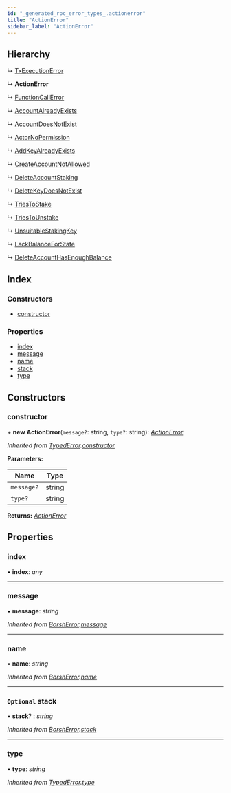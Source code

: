 ```yaml
---
id: "_generated_rpc_error_types_.actionerror"
title: "ActionError"
sidebar_label: "ActionError"
---
```


## Hierarchy

  ↳ [TxExecutionError](_generated_rpc_error_types_.txexecutionerror.md)

  ↳ **ActionError**

  ↳ [FunctionCallError](_generated_rpc_error_types_.functioncallerror.md)

  ↳ [AccountAlreadyExists](_generated_rpc_error_types_.accountalreadyexists.md)

  ↳ [AccountDoesNotExist](_generated_rpc_error_types_.accountdoesnotexist.md)

  ↳ [ActorNoPermission](_generated_rpc_error_types_.actornopermission.md)

  ↳ [AddKeyAlreadyExists](_generated_rpc_error_types_.addkeyalreadyexists.md)

  ↳ [CreateAccountNotAllowed](_generated_rpc_error_types_.createaccountnotallowed.md)

  ↳ [DeleteAccountStaking](_generated_rpc_error_types_.deleteaccountstaking.md)

  ↳ [DeleteKeyDoesNotExist](_generated_rpc_error_types_.deletekeydoesnotexist.md)

  ↳ [TriesToStake](_generated_rpc_error_types_.triestostake.md)

  ↳ [TriesToUnstake](_generated_rpc_error_types_.triestounstake.md)

  ↳ [UnsuitableStakingKey](_generated_rpc_error_types_.unsuitablestakingkey.md)

  ↳ [LackBalanceForState](_generated_rpc_error_types_.lackbalanceforstate.md)

  ↳ [DeleteAccountHasEnoughBalance](_generated_rpc_error_types_.deleteaccounthasenoughbalance.md)

## Index

### Constructors

* [constructor](_generated_rpc_error_types_.actionerror.md#constructor)

### Properties

* [index](_generated_rpc_error_types_.actionerror.md#index)
* [message](_generated_rpc_error_types_.actionerror.md#message)
* [name](_generated_rpc_error_types_.actionerror.md#name)
* [stack](_generated_rpc_error_types_.actionerror.md#optional-stack)
* [type](_generated_rpc_error_types_.actionerror.md#type)

## Constructors

###  constructor

\+ **new ActionError**(`message?`: string, `type?`: string): *[ActionError](_generated_rpc_error_types_.actionerror.md)*

*Inherited from [TypedError](_utils_errors_.typederror.md).[constructor](_utils_errors_.typederror.md#constructor)*

**Parameters:**

Name | Type |
------ | ------ |
`message?` | string |
`type?` | string |

**Returns:** *[ActionError](_generated_rpc_error_types_.actionerror.md)*

## Properties

###  index

• **index**: *any*

___

###  message

• **message**: *string*

*Inherited from [BorshError](_utils_serialize_.borsherror.md).[message](_utils_serialize_.borsherror.md#message)*

___

###  name

• **name**: *string*

*Inherited from [BorshError](_utils_serialize_.borsherror.md).[name](_utils_serialize_.borsherror.md#name)*

___

### `Optional` stack

• **stack**? : *string*

*Inherited from [BorshError](_utils_serialize_.borsherror.md).[stack](_utils_serialize_.borsherror.md#optional-stack)*

___

###  type

• **type**: *string*

*Inherited from [TypedError](_utils_errors_.typederror.md).[type](_utils_errors_.typederror.md#type)*
